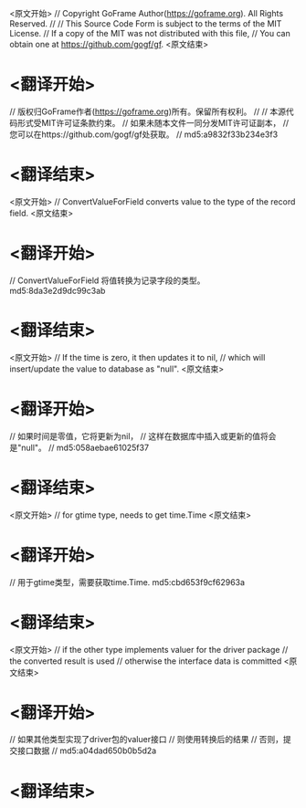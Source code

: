 
<原文开始>
// Copyright GoFrame Author(https://goframe.org). All Rights Reserved.
//
// This Source Code Form is subject to the terms of the MIT License.
// If a copy of the MIT was not distributed with this file,
// You can obtain one at https://github.com/gogf/gf.
<原文结束>

# <翻译开始>
// 版权归GoFrame作者(https://goframe.org)所有。保留所有权利。
//
// 本源代码形式受MIT许可证条款约束。
// 如果未随本文件一同分发MIT许可证副本，
// 您可以在https://github.com/gogf/gf处获取。
// md5:a9832f33b234e3f3
# <翻译结束>


<原文开始>
// ConvertValueForField converts value to the type of the record field.
<原文结束>

# <翻译开始>
// ConvertValueForField 将值转换为记录字段的类型。 md5:8da3e2d9dc99c3ab
# <翻译结束>


<原文开始>
		// If the time is zero, it then updates it to nil,
		// which will insert/update the value to database as "null".
<原文结束>

# <翻译开始>
// 如果时间是零值，它将更新为nil，
// 这样在数据库中插入或更新的值将会是"null"。
// md5:058aebae61025f37
# <翻译结束>


<原文开始>
// for gtime type, needs to get time.Time
<原文结束>

# <翻译开始>
// 用于gtime类型，需要获取time.Time. md5:cbd653f9cf62963a
# <翻译结束>


<原文开始>
		// if the other type implements valuer for the driver package
		// the converted result is used
		// otherwise the interface data is committed
<原文结束>

# <翻译开始>
// 如果其他类型实现了driver包的valuer接口
// 则使用转换后的结果
// 否则，提交接口数据
// md5:a04dad650b0b5d2a
# <翻译结束>

